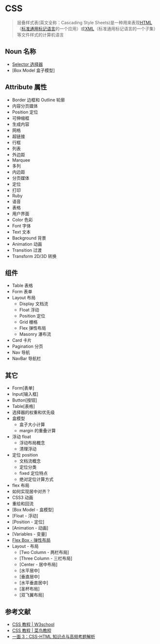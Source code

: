 # CSS

> 层叠样式表(英文全称：Cascading Style Sheets)是一种用来表现[HTML](https://baike.baidu.com/item/HTML)（[标准通用标记语言](https://baike.baidu.com/item/%E6%A0%87%E5%87%86%E9%80%9A%E7%94%A8%E6%A0%87%E8%AE%B0%E8%AF%AD%E8%A8%80/6805073)的一个应用）或[XML](https://baike.baidu.com/item/XML)（标准通用标记语言的一个子集）等文件样式的计算机语言

## Noun 名称

- [Selector 选择器](Selector.md)
- [Box Model 盒子模型]

## Attribute 属性

- Border 边框和 Outline 轮廓
- 内容分页媒体
- Position 定位
- 可伸缩框
- 生成内容
- 网格
- 超链接
- 行框
- 列表
- 外边距
- Marquee
- 多列
- 内边距
- 分页媒体
- 定位
- 打印
- Ruby
- 语音
- 表格
- 用户界面
- Color 色彩
- Font 字体
- Text 文本
- Background 背景
- Animation 动画
- Transition 过渡
- Transform 2D/3D 转换

## 组件

- Table 表格
- Form 表单
- Layout 布局
  - Display 文档流
  - Float 浮动
  - Position 定位
  - Grid 栅格
  - Flex 弹性布局
  - Masonry 瀑布流
- Card 卡片
- Pagination 分页
- Nav 导航
- NavBar 导航栏

## 其它

- Form[表单]
- Input[输入框]
- Button[按钮]
- Table[表格]
- 选择器的权重和优先级
- 盒模型
  - 盒子大小计算
  - margin 的重叠计算
- 浮动 float
  - 浮动布局概念
  - 清理浮动
- 定位 position
  - 文档流概念
  - 定位分类
  - fixed 定位特点
  - 绝对定位计算方式
- flex 布局
- 如何实现居中对齐？
- CSS3 动画
- 重绘和回流
- [Box Model - 盒模型]
- [Float - 浮动]
- [Position - 定位]
- [Animation - 动画]
- [Variables - 变量]
- [Flex Box - 弹性布局](./Flex_Box.md)
- Layout - 布局
  - [Two Column - 两栏布局]
  - [Three Column - 三栏布局]
  - [Center - 居中布局]
  - [水平居中]
  - [垂直居中]
  - [水平垂直居中]
  - [圣杯布局]
  - [双飞翼布局]

## 参考文献

- [CSS 教程 | W3school](https://www.w3school.com.cn/css/index.asp)
- [CSS 教程 | 菜鸟教程](https://www.runoob.com/css/css-tutorial.html)
- [一面 3：CSS-HTML 知识点与高频考题解析](https://juejin.im/post/5e76cfd0e51d4527286493f8)
